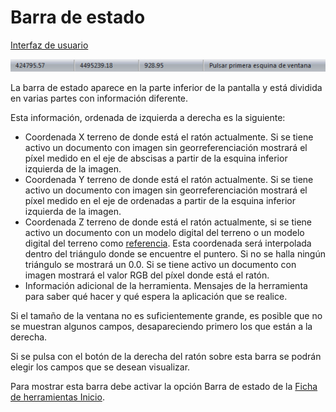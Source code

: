 # Barra de estado

[Interfaz de usuario](/lot-of-points-cc/interfaz-de-usuario/)

![](../../.gitbook/assets/barra-de-estado.jpg)

La barra de estado aparece en la parte inferior de la pantalla y está dividida en varias partes con información diferente.

Esta información, ordenada de izquierda a derecha es la siguiente:

* Coordenada X terreno de donde está el ratón actualmente. Si se tiene activo un documento con imagen sin georreferenciación mostrará el píxel medido en el eje de abscisas a partir de la esquina inferior izquierda de la imagen.
* Coordenada Y terreno de donde está el ratón actualmente. Si se tiene activo un documento con imagen sin georreferenciación mostrará el píxel medido en el eje de ordenadas a partir de la esquina inferior izquierda de la imagen.
* Coordenada Z terreno de donde está el ratón actualmente, si se tiene activo un documento con un modelo digital del terreno o un modelo digital del terreno como [referencia](../operaciones-con-archivos/abrir-archivos-de-referencia.md). Esta coordenada será interpolada dentro del triángulo donde se encuentre el puntero. Si no se halla ningún triángulo se mostrará un 0.0. Si se tiene activo un documento con imagen mostrará el valor RGB del píxel donde está el ratón.
* Información adicional de la herramienta. Mensajes de la herramienta para saber qué hacer y qué espera la aplicación que se realice.

Si el tamaño de la ventana no es suficientemente grande, es posible que no se muestran algunos campos, desapareciendo primero los que están a la derecha.

Si se pulsa con el botón de la derecha del ratón sobre esta barra se podrán elegir los campos que se desean visualizar.

Para mostrar esta barra debe activar la opción Barra de estado de la [Ficha de herramientas Inicio](/mdtopx/fichas-de-herramientas/ficha-de-herramientas-inicio/).
